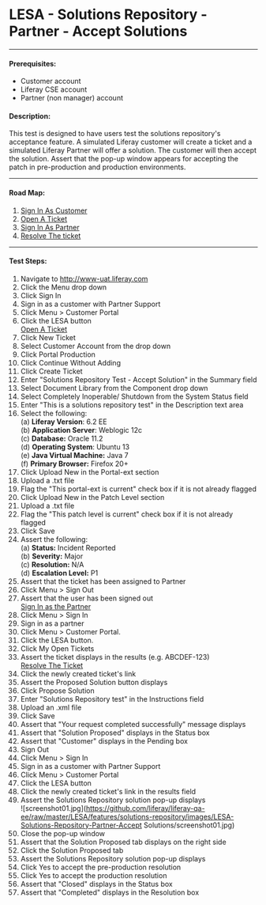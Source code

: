 LESA - Solutions Repository - Partner - Accept Solutions
========================================================
****
#### Prerequisites: ####
* Customer account
* Liferay CSE account
* Partner (non manager) account


#### Description: ####
This test is designed to have users test the solutions repository's acceptance feature. A simulated Liferay customer will create a ticket and a simulated Liferay Partner will offer a solution. The customer will then accept the solution. Assert that the pop-up window appears for accepting the patch in pre-production and production environments. 

****
#### Road Map: ####
1. [Sign In As Customer](#SignInAsCustomer)
1. [Open A Ticket](#OpenATicket)
1. [Sign In As Partner](#SignInAsPartner)
1. [Resolve The ticket](#ResolveTheTicket)


****

#### Test Steps: ####
1. <a href="#SignInAsCustomer" name="SignInAsCustomer"></a>Navigate to http://www-uat.liferay.com
1. Click the Menu drop down
1. Click Sign In
1. Sign in as a customer with Partner Support
1. Click Menu > Customer Portal
1. Click the LESA button    
<a href="#OpenATicket" name="OpenATicket">Open A Ticket</a>
1. Click New Ticket
1. Select Customer Account from the drop down
1. Click Portal Production
1. Click Continue Without Adding
1. Click Create Ticket
1. Enter "Solutions Repository Test - Accept Solution" in the Summary field
1. Select Document Library from the Component drop down
1. Select Completely Inoperable/ Shutdown from the System Status field
1. Enter "This is a solutions repository test" in the Description text area
1. Select the following:    
	(a) **Liferay Version**:	 6.2 EE    
	(b) **Application Server**:	Weblogic 12c    
	(c) **Database:**			Oracle 11.2    
	(d) **Operating System**:	Ubuntu 13    
	(e) **Java Virtual Machine:**	Java 7    
	(f) **Primary Browser:**		Firefox 20+
1. Click Upload New in the Portal-ext section
1. Upload a .txt file
1. Flag the "This portal-ext is current" check box if it is not already flagged
1. Click Upload New in the Patch Level section
1. Upload a .txt file
1. Flag the "This patch level is current" check box if it is not already flagged
1. Click Save
1. Assert the following:    
	(a) **Status:**		Incident Reported    
	(b) **Severity:**	Major    
	(c) **Resolution:**	N/A    
	(d) **Escalation Level:**	P1
1. Assert that the ticket has been assigned to Partner
1. Click Menu > Sign Out
1. Assert that the user has been signed out    
<a href="#SignInAsPartner" name="SignInAsPartner">Sign In as the Partner</a>
1. Click Menu > Sign In
1. Sign in as a partner
1. Click Menu > Customer Portal.
1. Click the LESA button.
1. Click My Open Tickets
1. Assert the ticket displays in the results (e.g. ABCDEF-123)    
<a href="#ResolveTheTicket" name="ResolveTheTicket">Resolve The Ticket</a>
1. Click the newly created ticket's link
1. Assert the Proposed Solution button displays    
1. Click Propose Solution
1. Enter "Solutions Repository test" in the Instructions field
1. Upload an .xml file
1. Click Save
1. Assert that "Your request completed successfully" message displays
1. Assert that "Solution Proposed" displays in the Status box
1. Assert that "Customer" displays in the Pending box
1. Sign Out    
1. Click Menu > Sign In
1. Sign in as a customer with Partner Support
1. Click Menu > Customer Portal
1. Click the LESA button
1. Click the newly created ticket's link in the results field
1. Assert the Solutions Repository solution pop-up displays    
![screenshot01.jpg](https://github.com/liferay/liferay-qa-ee/raw/master/LESA/features/solutions-repository/images/LESA-Solutions-Repository-Partner-Accept Solutions/screenshot01.jpg)
1. Close the pop-up window
1. Assert that the Solution Proposed tab displays on the right side
1. Click the Solution Proposed tab
1. Assert the Solutions Repository solution pop-up displays
1. Click Yes to accept the pre-production resolution
1. Click Yes to accept the production resolution
1. Assert that "Closed" displays in the Status box
1. Assert that "Completed" displays in the Resolution box